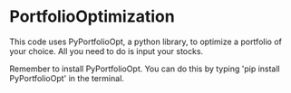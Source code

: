 # PortfolioOptimization
This code uses PyPortfolioOpt, a python library, to optimize a portfolio of your choice. All you need to do is input your stocks.

Remember to install PyPortfolioOpt. You can do this by typing 'pip install PyPortfolioOpt' in the terminal.
